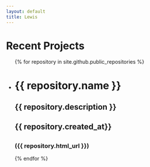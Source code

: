 ```yaml
---
layout: default
title: Lewis
---
```

<h1>Recent Projects</h1>

<ul>
  {% for repository in site.github.public_repositories %}
  <li>
    <h1>{{ repository.name }}</h1>
    <h2>{{ repository.description }}</h2>
    <h2>{{ repository.created_at}}<h2>
    <h3>({{ repository.html_url }})</h3>
  </li>
  {% endfor %}
</ul>
